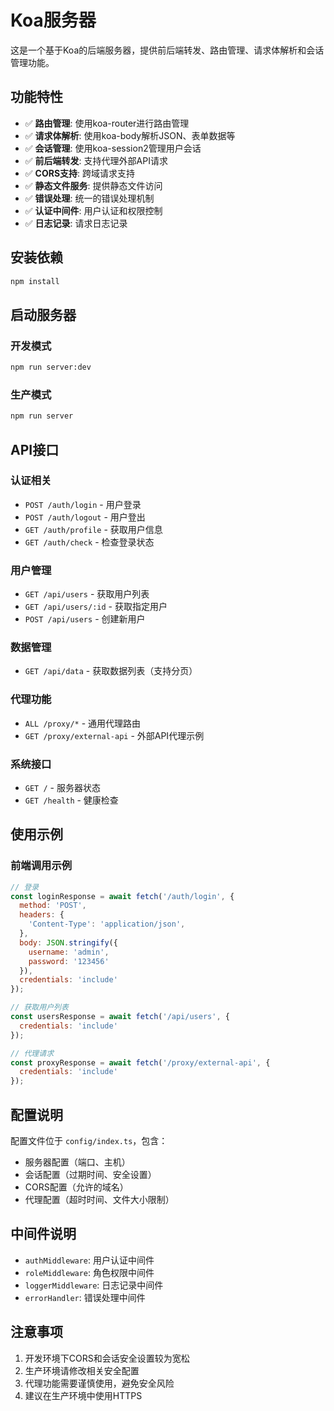 # Koa服务器

这是一个基于Koa的后端服务器，提供前后端转发、路由管理、请求体解析和会话管理功能。

## 功能特性

- ✅ **路由管理**: 使用koa-router进行路由管理
- ✅ **请求体解析**: 使用koa-body解析JSON、表单数据等
- ✅ **会话管理**: 使用koa-session2管理用户会话
- ✅ **前后端转发**: 支持代理外部API请求
- ✅ **CORS支持**: 跨域请求支持
- ✅ **静态文件服务**: 提供静态文件访问
- ✅ **错误处理**: 统一的错误处理机制
- ✅ **认证中间件**: 用户认证和权限控制
- ✅ **日志记录**: 请求日志记录

## 安装依赖

```bash
npm install
```

## 启动服务器

### 开发模式
```bash
npm run server:dev
```

### 生产模式
```bash
npm run server
```

## API接口

### 认证相关
- `POST /auth/login` - 用户登录
- `POST /auth/logout` - 用户登出
- `GET /auth/profile` - 获取用户信息
- `GET /auth/check` - 检查登录状态

### 用户管理
- `GET /api/users` - 获取用户列表
- `GET /api/users/:id` - 获取指定用户
- `POST /api/users` - 创建新用户

### 数据管理
- `GET /api/data` - 获取数据列表（支持分页）

### 代理功能
- `ALL /proxy/*` - 通用代理路由
- `GET /proxy/external-api` - 外部API代理示例

### 系统接口
- `GET /` - 服务器状态
- `GET /health` - 健康检查

## 使用示例

### 前端调用示例

```javascript
// 登录
const loginResponse = await fetch('/auth/login', {
  method: 'POST',
  headers: {
    'Content-Type': 'application/json',
  },
  body: JSON.stringify({
    username: 'admin',
    password: '123456'
  }),
  credentials: 'include'
});

// 获取用户列表
const usersResponse = await fetch('/api/users', {
  credentials: 'include'
});

// 代理请求
const proxyResponse = await fetch('/proxy/external-api', {
  credentials: 'include'
});
```

## 配置说明

配置文件位于 `config/index.ts`，包含：

- 服务器配置（端口、主机）
- 会话配置（过期时间、安全设置）
- CORS配置（允许的域名）
- 代理配置（超时时间、文件大小限制）

## 中间件说明

- `authMiddleware`: 用户认证中间件
- `roleMiddleware`: 角色权限中间件
- `loggerMiddleware`: 日志记录中间件
- `errorHandler`: 错误处理中间件

## 注意事项

1. 开发环境下CORS和会话安全设置较为宽松
2. 生产环境请修改相关安全配置
3. 代理功能需要谨慎使用，避免安全风险
4. 建议在生产环境中使用HTTPS 